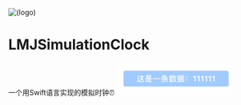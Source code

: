 ![(logo)](https://avatars2.githubusercontent.com/u/15794032?s=460&v=4)
# LMJSimulationClock

一个用Swift语言实现的模拟时钟⏰
![](https://github.com/JerryLMJ/LMJVerticalScrollText/raw/master/demo1.gif) 
